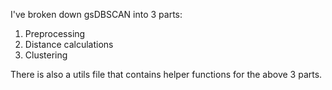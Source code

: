 I've broken down gsDBSCAN into 3 parts:
1. Preprocessing
2. Distance calculations
3. Clustering

There is also a utils file that contains helper functions for the above 3 parts.